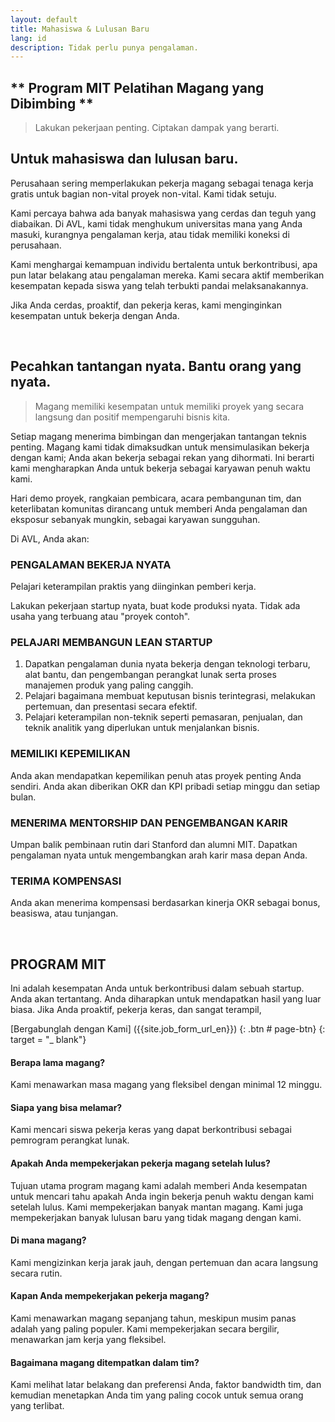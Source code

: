 ```yaml
---
layout: default
title: Mahasiswa & Lulusan Baru
lang: id
description: Tidak perlu punya pengalaman.
---
```




## ** Program MIT Pelatihan Magang yang Dibimbing **

> Lakukan pekerjaan penting.
> Ciptakan dampak yang berarti.

## Untuk mahasiswa dan lulusan baru.

Perusahaan sering memperlakukan pekerja magang sebagai tenaga kerja gratis untuk bagian non-vital proyek non-vital. Kami tidak setuju.

Kami percaya bahwa ada banyak mahasiswa yang cerdas dan teguh yang diabaikan. Di AVL, kami tidak menghukum universitas mana yang Anda masuki, kurangnya pengalaman kerja, atau tidak memiliki koneksi di perusahaan.

Kami menghargai kemampuan individu bertalenta untuk berkontribusi, apa pun latar belakang atau pengalaman mereka. Kami secara aktif memberikan kesempatan kepada siswa yang telah terbukti pandai melaksanakannya.

Jika Anda cerdas, proaktif, dan pekerja keras, kami menginginkan kesempatan untuk bekerja dengan Anda.

<br>

## Pecahkan tantangan nyata. Bantu orang yang nyata.

> Magang memiliki kesempatan untuk memiliki proyek yang secara langsung dan positif mempengaruhi bisnis kita.

Setiap magang menerima bimbingan dan mengerjakan tantangan teknis penting. Magang kami tidak dimaksudkan untuk mensimulasikan bekerja dengan kami; Anda akan bekerja sebagai rekan yang dihormati. Ini berarti kami mengharapkan Anda untuk bekerja sebagai karyawan penuh waktu kami.

Hari demo proyek, rangkaian pembicara, acara pembangunan tim, dan keterlibatan komunitas dirancang untuk memberi Anda pengalaman dan eksposur sebanyak mungkin, sebagai karyawan sungguhan.

Di AVL, Anda akan:

### PENGALAMAN BEKERJA NYATA

Pelajari keterampilan praktis yang diinginkan pemberi kerja.

Lakukan pekerjaan startup nyata, buat kode produksi nyata. Tidak ada usaha yang terbuang atau "proyek contoh".

### PELAJARI MEMBANGUN LEAN STARTUP

1. Dapatkan pengalaman dunia nyata bekerja dengan teknologi terbaru, alat bantu, dan pengembangan perangkat lunak serta proses manajemen produk yang paling canggih.
1. Pelajari bagaimana membuat keputusan bisnis terintegrasi, melakukan pertemuan, dan presentasi secara efektif.
1. Pelajari keterampilan non-teknik seperti pemasaran, penjualan, dan teknik analitik yang diperlukan untuk menjalankan bisnis.


### MEMILIKI KEPEMILIKAN

Anda akan mendapatkan kepemilikan penuh atas proyek penting Anda sendiri. Anda akan diberikan OKR dan KPI pribadi setiap minggu dan setiap bulan.

### MENERIMA MENTORSHIP DAN PENGEMBANGAN KARIR

Umpan balik pembinaan rutin dari Stanford dan alumni MIT. Dapatkan pengalaman nyata untuk mengembangkan arah karir masa depan Anda.

### TERIMA KOMPENSASI

Anda akan menerima kompensasi berdasarkan kinerja OKR sebagai bonus, beasiswa, atau tunjangan.

<br>

## PROGRAM MIT

Ini adalah kesempatan Anda untuk berkontribusi dalam sebuah startup. Anda akan tertantang. Anda diharapkan untuk mendapatkan hasil yang luar biasa. Jika Anda proaktif, pekerja keras, dan sangat terampil,

[Bergabunglah dengan Kami] ({{site.job_form_url_en}}) {: .btn # page-btn} {: target = "_ blank"}

#### Berapa lama magang?

Kami menawarkan masa magang yang fleksibel dengan minimal 12 minggu.

#### Siapa yang bisa melamar?

Kami mencari siswa pekerja keras yang dapat berkontribusi sebagai pemrogram perangkat lunak.

#### Apakah Anda mempekerjakan pekerja magang setelah lulus?

Tujuan utama program magang kami adalah memberi Anda kesempatan untuk mencari tahu apakah Anda ingin bekerja penuh waktu dengan kami setelah lulus. Kami mempekerjakan banyak mantan magang. Kami juga mempekerjakan banyak lulusan baru yang tidak magang dengan kami.

#### Di mana magang?

Kami mengizinkan kerja jarak jauh, dengan pertemuan dan acara langsung secara rutin.

#### Kapan Anda mempekerjakan pekerja magang?

Kami menawarkan magang sepanjang tahun, meskipun musim panas adalah yang paling populer. Kami mempekerjakan secara bergilir, menawarkan jam kerja yang fleksibel.

#### Bagaimana magang ditempatkan dalam tim?

Kami melihat latar belakang dan preferensi Anda, faktor bandwidth tim, dan kemudian menetapkan Anda tim yang paling cocok untuk semua orang yang terlibat.